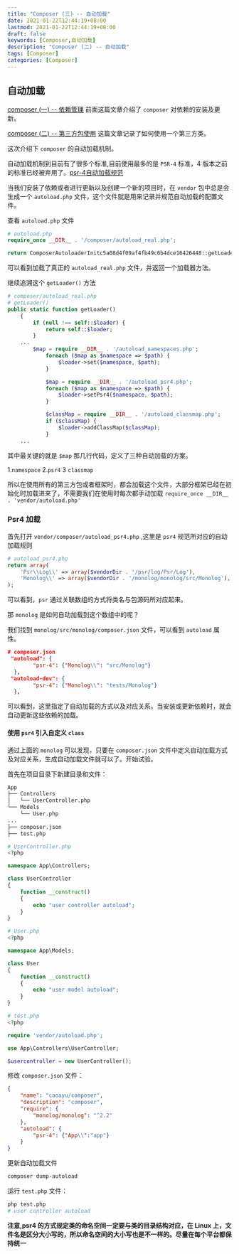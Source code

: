 ```yaml
---
title: "Composer (三) -- 自动加载"
date: 2021-01-22T12:44:19+08:00
lastmod: 2021-01-22T12:44:19+08:00
draft: false
keywords: [Composer,自动加载]
description: "Composer (二) -- 自动加载"
tags: [Composer]
categories: [Composer]
---
```


## **自动加载**

[composer (一) -- 依赖管理](https://www.caoayu.xyz/post/composer/) 前面这篇文章介绍了 `composer` 对依赖的安装及更新。

[composer (二) -- 第三方包使用](https://www.caoayu.xyz/post/composer-use-class/) 这篇文章记录了如何使用一个第三方类。

这次介绍下 `composer` 的自动加载机制。

自动加载机制到目前有了很多个标准,目前使用最多的是 `PSR-4` 标准，4 版本之前的标准已经被弃用了。[psr-4自动加载规范](https://learnku.com/docs/psr/psr-4-autoloader-meta/1610)

当我们安装了依赖或者进行更新以及创建一个新的项目时，在 `vendor` 包中总是会生成一个 `autoload.php` 文件，这个文件就是用来记录并规范自动加载的配置文件。

查看 `autoload.php` 文件

```php
# autoload.php
require_once __DIR__ . '/composer/autoload_real.php';

return ComposerAutoloaderInitc5a08d4f09af4fb49c6b4dce16426448::getLoader();
```

可以看到加载了真正的 `autoload_real.php` 文件，并返回一个加载器方法。

继续追溯这个 `getLoader()` 方法

```php
# composer/autoload_real.php
# getLoader()
public static function getLoader()
    {
        if (null !== self::$loader) {
            return self::$loader;
        }
    ...
        $map = require __DIR__ . '/autoload_namespaces.php';
            foreach ($map as $namespace => $path) {
                $loader->set($namespace, $path);
            }

            $map = require __DIR__ . '/autoload_psr4.php';
            foreach ($map as $namespace => $path) {
                $loader->setPsr4($namespace, $path);
            }

            $classMap = require __DIR__ . '/autoload_classmap.php';
            if ($classMap) {
                $loader->addClassMap($classMap);
            }
    ...
```

其中最关键的就是 `$map` 那几行代码，定义了三种自动加载的方案。

1.`namespace` 2.`psr4` 3 `classmap`

所以在使用所有的第三方包或者框架时，都会加载这个文件，大部分框架已经在初始化时加载进来了，不需要我们在使用时每次都手动加载 `require_once __DIR__ . 'vendor/autoload.php' `

### Psr4 加载

首先打开 `vendor/composer/autoload_psr4.php` ,这里是 `psr4` 规范所对应的自动加载规则

```php
# autoload_psr4.php
return array(
    'Psr\\Log\\' => array($vendorDir . '/psr/log/Psr/Log'),
    'Monolog\\' => array($vendorDir . '/monolog/monolog/src/Monolog'),
);
```

可以看到，`psr` 通过关联数组的方式将类名与包源码所对应起来。

那 `monolog` 是如何自动加载到这个数组中的呢？

我们找到 `monolog/src/monolog/composer.json` 文件，可以看到 `autoload` 属性。

```json
# composer.json
 "autoload": {
        "psr-4": {"Monolog\\": "src/Monolog"}
  },
 "autoload-dev": {
        "psr-4": {"Monolog\\": "tests/Monolog"}
  },
```

可以看到，这里指定了自动加载的方式以及对应关系。当安装或更新依赖时，就会自动更新这些依赖的加载。

#### 使用 `psr4` 引入自定义 `class`

通过上面的 `monolog` 可以发现，只要在 `composer.json` 文件中定义自动加载方式及对应关系，生成自动加载文件就可以了。开始试验。

首先在项目目录下新建目录和文件：

```bash
App
├── Controllers
│   └── UserController.php
└── Models
    └── User.php
...
├── composer.json
├── test.php
```

```php
# UserController.php
<?php

namespace App\Controllers;

class UserController
{
    function __construct()
    {
        echo "user controller autoload";
    }
}
```

```php
# User.php
<?php

namespace App\Models;

class User
{
    function __construct()
    {
        echo "user model autoload";
    }
}

```

```php
# test.php
<?php

require 'vendor/autoload.php';

use App\Controllers\UserController;

$usercontroller = new UserController();
```



修改 `composer.json` 文件：

```json
{
	"name": "caoayu/composer",
	"description": "composer",
	"require": {
		"monolog/monolog": "^2.2"
	},
	"autoload": {
		"psr-4": {"App\\":"app"}
	}
}
```

更新自动加载文件

```bash
composer dump-autoload
```

运行 `test.php` 文件：

```bash
php test.php
# user controller autoload
```

**注意,psr4 的方式规定类的命名空间一定要与类的目录结构对应，在 Linux 上，文件名是区分大小写的，所以命名空间的大小写也是不一样的。尽量在每个平台都保持统一**